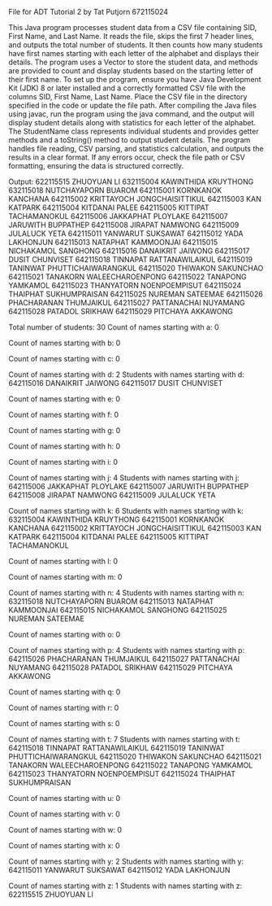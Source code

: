 File for ADT Tutorial 2 by Tat Putjorn 672115024

This Java program processes student data from a CSV file containing SID, First Name, and Last Name. It reads the file, skips the first 7 header lines, and outputs the total number of students. It then counts how many students have first names starting with each letter of the alphabet and displays their details. The program uses a Vector<StudentName> to store the student data, and methods are provided to count and display students based on the starting letter of their first name. To set up the program, ensure you have Java Development Kit (JDK) 8 or later installed and a correctly formatted CSV file with the columns SID, First Name, Last Name. Place the CSV file in the directory specified in the code or update the file path. After compiling the Java files using javac, run the program using the java command, and the output will display student details along with statistics for each letter of the alphabet. The StudentName class represents individual students and provides getter methods and a toString() method to output student details. The program handles file reading, CSV parsing, and statistics calculation, and outputs the results in a clear format. If any errors occur, check the file path or CSV formatting, ensuring the data is structured correctly.

Output: 
622115515 ZHUOYUAN LI
632115004 KAWINTHIDA KRUYTHONG
632115018 NUTCHAYAPORN BUAROM
642115001 KORNKANOK KANCHANA
642115002 KRITTAYOCH JONGCHAISITTIKUL
642115003 KAN KATPARK
642115004 KITDANAI PALEE
642115005 KITTIPAT TACHAMANOKUL
642115006 JAKKAPHAT PLOYLAKE
642115007 JARUWITH BUPPATHEP
642115008 JIRAPAT NAMWONG
642115009 JULALUCK YETA
642115011 YANWARUT SUKSAWAT
642115012 YADA LAKHONJUN
642115013 NATAPHAT KAMMOONJAI
642115015 NICHAKAMOL SANGHONG
642115016 DANAIKRIT JAIWONG
642115017 DUSIT CHUNVISET
642115018 TINNAPAT RATTANAWILAIKUL
642115019 TANINWAT PHUTTICHAIWARANGKUL
642115020 THIWAKON SAKUNCHAO
642115021 TANAKORN WALEECHAROENPONG
642115022 TANAPONG YAMKAMOL
642115023 THANYATORN NOENPOEMPISUT
642115024 THAIPHAT SUKHUMPRAISAN
642115025 NUREMAN SATEEMAE
642115026 PHACHARANAN THUMJAIKUL
642115027 PATTANACHAI NUYAMANG
642115028 PATADOL SRIKHAW
642115029 PITCHAYA AKKAWONG

Total number of students: 30
Count of names starting with a: 0

Count of names starting with b: 0

Count of names starting with c: 0

Count of names starting with d: 2
Students with names starting with d:
642115016 DANAIKRIT JAIWONG
642115017 DUSIT CHUNVISET

Count of names starting with e: 0

Count of names starting with f: 0

Count of names starting with g: 0

Count of names starting with h: 0

Count of names starting with i: 0

Count of names starting with j: 4
Students with names starting with j:
642115006 JAKKAPHAT PLOYLAKE
642115007 JARUWITH BUPPATHEP
642115008 JIRAPAT NAMWONG
642115009 JULALUCK YETA

Count of names starting with k: 6
Students with names starting with k:
632115004 KAWINTHIDA KRUYTHONG
642115001 KORNKANOK KANCHANA
642115002 KRITTAYOCH JONGCHAISITTIKUL
642115003 KAN KATPARK
642115004 KITDANAI PALEE
642115005 KITTIPAT TACHAMANOKUL

Count of names starting with l: 0

Count of names starting with m: 0

Count of names starting with n: 4
Students with names starting with n:
632115018 NUTCHAYAPORN BUAROM
642115013 NATAPHAT KAMMOONJAI
642115015 NICHAKAMOL SANGHONG
642115025 NUREMAN SATEEMAE

Count of names starting with o: 0

Count of names starting with p: 4
Students with names starting with p:
642115026 PHACHARANAN THUMJAIKUL
642115027 PATTANACHAI NUYAMANG
642115028 PATADOL SRIKHAW
642115029 PITCHAYA AKKAWONG

Count of names starting with q: 0

Count of names starting with r: 0

Count of names starting with s: 0

Count of names starting with t: 7
Students with names starting with t:
642115018 TINNAPAT RATTANAWILAIKUL
642115019 TANINWAT PHUTTICHAIWARANGKUL
642115020 THIWAKON SAKUNCHAO
642115021 TANAKORN WALEECHAROENPONG
642115022 TANAPONG YAMKAMOL
642115023 THANYATORN NOENPOEMPISUT
642115024 THAIPHAT SUKHUMPRAISAN

Count of names starting with u: 0

Count of names starting with v: 0

Count of names starting with w: 0

Count of names starting with x: 0

Count of names starting with y: 2
Students with names starting with y:
642115011 YANWARUT SUKSAWAT
642115012 YADA LAKHONJUN

Count of names starting with z: 1
Students with names starting with z:
622115515 ZHUOYUAN LI

